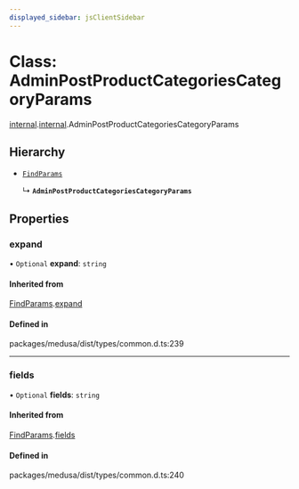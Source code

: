 ```yaml
---
displayed_sidebar: jsClientSidebar
---
```


# Class: AdminPostProductCategoriesCategoryParams

[internal](../modules/internal-8.md).[internal](../modules/internal-8.internal.md).AdminPostProductCategoriesCategoryParams

## Hierarchy

- [`FindParams`](internal-6.FindParams.md)

  ↳ **`AdminPostProductCategoriesCategoryParams`**

## Properties

### expand

• `Optional` **expand**: `string`

#### Inherited from

[FindParams](internal-6.FindParams.md).[expand](internal-6.FindParams.md#expand)

#### Defined in

packages/medusa/dist/types/common.d.ts:239

___

### fields

• `Optional` **fields**: `string`

#### Inherited from

[FindParams](internal-6.FindParams.md).[fields](internal-6.FindParams.md#fields)

#### Defined in

packages/medusa/dist/types/common.d.ts:240
